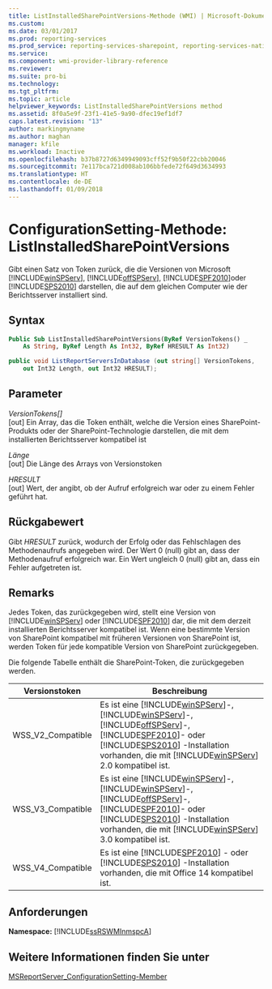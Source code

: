 ```yaml
---
title: ListInstalledSharePointVersions-Methode (WMI) | Microsoft-Dokumentation
ms.custom: 
ms.date: 03/01/2017
ms.prod: reporting-services
ms.prod_service: reporting-services-sharepoint, reporting-services-native
ms.service: 
ms.component: wmi-provider-library-reference
ms.reviewer: 
ms.suite: pro-bi
ms.technology: 
ms.tgt_pltfrm: 
ms.topic: article
helpviewer_keywords: ListInstalledSharePointVersions method
ms.assetid: 8f0a5e9f-23f1-41e5-9a90-dfec19ef1df7
caps.latest.revision: "13"
author: markingmyname
ms.author: maghan
manager: kfile
ms.workload: Inactive
ms.openlocfilehash: b37b8727d6349949093cff52f9b50f22cbb20046
ms.sourcegitcommit: 7e117bca721d008ab106bbfede72f649d3634993
ms.translationtype: HT
ms.contentlocale: de-DE
ms.lasthandoff: 01/09/2018
---
```

# <a name="configurationsetting-method---listinstalledsharepointversions"></a>ConfigurationSetting-Methode: ListInstalledSharePointVersions
  Gibt einen Satz von Token zurück, die die Versionen von Microsoft [!INCLUDE[winSPServ](../../includes/winspserv-md.md)], [!INCLUDE[offSPServ](../../includes/offspserv-md.md)], [!INCLUDE[SPF2010](../../includes/spf2010-md.md)]oder [!INCLUDE[SPS2010](../../includes/sps2010-md.md)] darstellen, die auf dem gleichen Computer wie der Berichtsserver installiert sind.  
  
## <a name="syntax"></a>Syntax  
  
```vb  
Public Sub ListInstalledSharePointVersions(ByRef VersionTokens() _  
    As String, ByRef Length As Int32, ByRef HRESULT As Int32)  
```  
  
```csharp  
public void ListReportServersInDatabase (out string[] VersionTokens,   
    out Int32 Length, out Int32 HRESULT);  
```  
  
## <a name="parameters"></a>Parameter  
 *VersionTokens[]*  
 [out] Ein Array, das die Token enthält, welche die Version eines SharePoint-Produkts oder der SharePoint-Technologie darstellen, die mit dem installierten Berichtsserver kompatibel ist  
  
 *Länge*  
 [out] Die Länge des Arrays von Versionstoken  
  
 *HRESULT*  
 [out] Wert, der angibt, ob der Aufruf erfolgreich war oder zu einem Fehler geführt hat.  
  
## <a name="return-value"></a>Rückgabewert  
 Gibt *HRESULT* zurück, wodurch der Erfolg oder das Fehlschlagen des Methodenaufrufs angegeben wird. Der Wert 0 (null) gibt an, dass der Methodenaufruf erfolgreich war. Ein Wert ungleich 0 (null) gibt an, dass ein Fehler aufgetreten ist.  
  
## <a name="remarks"></a>Remarks  
 Jedes Token, das zurückgegeben wird, stellt eine Version von [!INCLUDE[winSPServ](../../includes/winspserv-md.md)] oder [!INCLUDE[SPF2010](../../includes/spf2010-md.md)] dar, die mit dem derzeit installierten Berichtsserver kompatibel ist. Wenn eine bestimmte Version von SharePoint kompatibel mit früheren Versionen von SharePoint ist, werden Token für jede kompatible Version von SharePoint zurückgegeben.  
  
 Die folgende Tabelle enthält die SharePoint-Token, die zurückgegeben werden.  
  
|**Versionstoken**|**Beschreibung**|  
|------------------------|---------------------|  
|WSS_V2_Compatible|Es ist eine [!INCLUDE[winSPServ](../../includes/winspserv-md.md)]-, [!INCLUDE[winSPServ](../../includes/winspserv-md.md)]-, [!INCLUDE[offSPServ](../../includes/offspserv-md.md)]-, [!INCLUDE[SPF2010](../../includes/spf2010-md.md)]- oder [!INCLUDE[SPS2010](../../includes/sps2010-md.md)] -Installation vorhanden, die mit [!INCLUDE[winSPServ](../../includes/winspserv-md.md)] 2.0 kompatibel ist.|  
|WSS_V3_Compatible|Es ist eine [!INCLUDE[winSPServ](../../includes/winspserv-md.md)]-, [!INCLUDE[winSPServ](../../includes/winspserv-md.md)]-, [!INCLUDE[offSPServ](../../includes/offspserv-md.md)]-, [!INCLUDE[SPF2010](../../includes/spf2010-md.md)]- oder [!INCLUDE[SPS2010](../../includes/sps2010-md.md)] -Installation vorhanden, die mit [!INCLUDE[winSPServ](../../includes/winspserv-md.md)] 3.0 kompatibel ist.|  
|WSS_V4_Compatible|Es ist eine [!INCLUDE[SPF2010](../../includes/spf2010-md.md)] - oder [!INCLUDE[SPS2010](../../includes/sps2010-md.md)] -Installation vorhanden, die mit Office 14 kompatibel ist.|  
  
## <a name="requirements"></a>Anforderungen  
 **Namespace:** [!INCLUDE[ssRSWMInmspcA](../../includes/ssrswminmspca-md.md)]  
  
## <a name="see-also"></a>Weitere Informationen finden Sie unter  
 [MSReportServer_ConfigurationSetting-Member](../../reporting-services/wmi-provider-library-reference/msreportserver-configurationsetting-members.md)  
  
  
